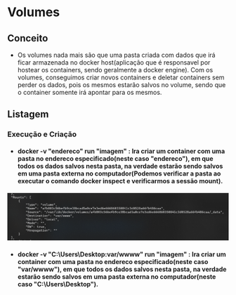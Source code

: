 # Volumes

## Conceito

- Os volumes nada mais são que uma pasta criada com dados que irá ficar armazenada no docker host(aplicação que é responsavel por hostear os containers, sendo geralmente a docker engine). Com os volumes, conseguimos criar novos containers e deletar containers sem perder os dados, pois os mesmos estarão salvos no volume, sendo que o container somente irá apontar para os mesmos. 

## Listagem

### Execução e Criação

- #### **docker -v "endereco" run "imagem"** : Ira criar um container com uma pasta no endereco especificado(neste caso "endereco"), em que todos os dados salvos nesta pasta, na verdade estarão sendo salvos em uma pasta externa no computador(Podemos verificar a pasta ao executar o comando docker inspect e verificarmos a sessão mount).
![doccker_inspect_mount](https://github.com/matheusnalmeida/DockerGuide/blob/master/Images/doccker_inspect_mount.png)

- #### **docker -v "C:\Users\Desktop:var/wwww" run "imagem"** : Ira criar um container com uma pasta no endereco especificado(neste caso "var/wwww"), em que todos os dados salvos nesta pasta, na verdade estarão sendo salvos em uma pasta externa no computador(neste caso "C:\Users\Desktop").
